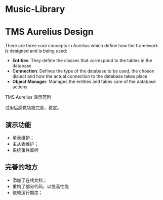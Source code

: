 # Music-Library

# TMS Aurelius Design
There are three core concepts in Aurelius which define how the framework is designed and is being used:
+ **Entities**: They define the classes that correspond to the tables in the database
+ **Connection**: Defines the type of the database to be used, the chosen dialect and how the actual connection to the database takes place
+ **Object Manager**: Manages the entities and takes care of the database actions

TMS Aurelius 演示范列

试用后感觉功能完善，稳定。

## 演示功能
+ 单表维护；
+ 主从表维护；
+ 系统事件监听

## 完善的地方
+ 添加了在线文档；
+ 重构了部分代码，以提高性能
+ 依赖运行期库；
